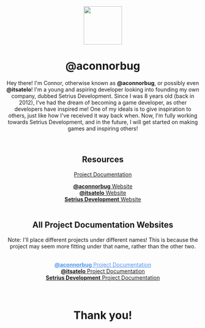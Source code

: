 <div align="center">
  <img src="https://cdn.itsatelo.com/aconnorbug" style="width:100px;height:100px">
  <h1>@aconnorbug</h1>
  <p>Hey there! I'm Connor, otherwise known as <b>@aconnorbug</b>, or possibly even <b>@itsatelo</b>! I'm a young and aspiring developer looking into founding my own company, dubbed Setrius Development.</b> Since I was 8 years old (back in 2012), I've had the dream of becoming a game developer, as other developers have inspired me! One of my ideals is to give inspiration to others, just like how I've received it way back when. Now, I'm fully working towards Setrius Development, and in the future, I will get started on making games and inspiring others!</p><br>
  <h2>Resources</h2>
  <a href="https://docs.connorbug.com/">Project Documentation</a><br>
  
  <a href="https://connorbug.com/"><b>@aconnorbug</b> Website</a><br>
  <a href="https://itsatelo.com/"><b>@itsatelo</b> Website</a><br>
  <a href="https://setrius.com/"><b>Setrius Development</b> Website</a><br><br>
  
  <h2>All Project Documentation Websites</h2>
  <p>Note: I'll place different projects under different names! This is because the project may seem more fitting under that name, rather than the other two.</p><br>
  <a style="color:#5094ef" href="https://docs.connorbug.com/"><b>@aconnorbug</b> Project Documentation</a><br>
  <a href="https://docs.itsatelo.com/"><b>@itsatelo</b> Project Documentation</a><br>
  <a href="https://docs.setrius.com/"><b>Setrius Development</b> Project Documentation</a><br><br><br>
  
  <h1>Thank you!</h1>
</div>
